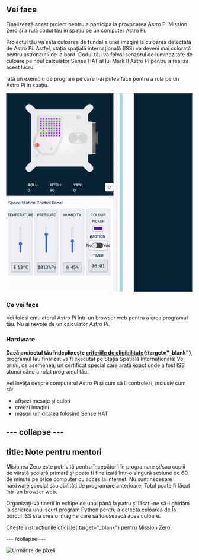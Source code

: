 ## Vei face

Finalizează acest proiect pentru a participa la provocarea Astro Pi Mission Zero și a rula codul tău în spațiu pe un computer Astro Pi.

Proiectul tău va seta culoarea de fundal a unei imagini la culoarea detectată de Astro Pi. Astfel, stația spațială internațională (ISS) va deveni mai colorată pentru astronauții de la bord. Codul tău va folosi senzorul de luminozitate de culoare pe noul calculator Sense HAT al lui Mark II Astro Pi pentru a realiza acest lucru.

Iată un exemplu de program pe care l-ai putea face pentru a rula pe un Astro Pi în spațiu.

![Emulatorul Sense HAT care rulează un program demonstrativ cu un șarpe a cărui culoare de fundal se schimbă la culoarea detectată.](images/finished.gif)

### Ce vei face

Vei folosi emulatorul Astro Pi într-un browser web pentru a crea programul tău. Nu ai nevoie de un calculator Astro Pi.

### Hardware

**Dacă proiectul tău îndeplinește [criteriile de eligibilitate](https://astro-pi.org/mission-zero/eligibility){:target="_blank"}**, programul tău finalizat va fi executat pe Stația Spațială Internațională! Vei primi, de asemenea, un certificat special care arată exact unde a fost ISS atunci când a rulat programul tău.

Vei învăța despre computerul Astro Pi și cum să îl controlezi, inclusiv cum să:
+ afișezi mesaje și culori
+ creezi imagini
+ măsori umiditatea folosind Sense HAT

--- collapse ---
---
title: Note pentru mentori
---

Misiunea Zero este potrivită pentru începătorii în programare și/sau copiii de vârstă școlară primară și poate fi finalizată într-o singură sesiune de 60 de minute pe orice computer cu acces la internet. Nu sunt necesare hardware special sau abilități de programare anterioare. Totul poate fi făcut într-un browser web.

Organizați-vă tinerii în echipe de unul până la patru și lăsați-ne să-i ghidăm la scrierea unui scurt program Python pentru a detecta culoarea de la bordul ISS și a crea o imagine care să folosească acea culoare.

Citește [instrucțiunile oficiale](https://astro-pi.org/mission-zero/guidelines){:target="_blank"} pentru Mission Zero.

--- /collapse ---

![Urmărire de pixeli](https://code.org/api/hour/begin_raspberrypi_astropi.png)
